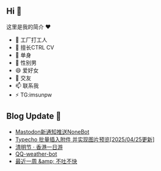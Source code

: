 ## Hi  👋

这里是我的简介 ❤️

- 🔭 工厂打工人
- 🌱 擅长CTRL CV
- 👯 单身
- 🤔 性别男
- 😄 爱好女
- 💬 交友
- 📫 联系我
- ⚡ TG:imsunpw

## Blog Update 📒
<!-- BLOG-POST-LIST:START -->
- [Mastodon新通知推送NoneBot](https://www.imsun.org/archives/1742.html)
- [Typecho 批量插入附件 并实现图片预览[2025/04/25更新]](https://www.imsun.org/archives/1735.html)
- [清明节 · 香港一日游](https://www.imsun.org/archives/1733.html)
- [QQ-weather-bot](https://www.imsun.org/archives/1719.html)
- [最近一周 &amp;amp; 不吐不快](https://www.imsun.org/archives/1717.html)
<!-- BLOG-POST-LIST:END -->
